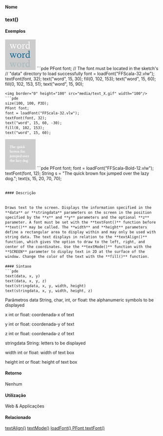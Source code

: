 
#### Nome
### text()

#### Exemplos
<img border="0" height="100" src="media/text_.gif" width="100"/>
```pde
PFont font; 
// The font must be located in the sketch's 
// "data" directory to load successfully 
font = loadFont("FFScala-32.vlw"); 
textFont(font, 32); 
text("word", 15, 30); 
fill(0, 102, 153); 
text("word", 15, 60); 
fill(0, 102, 153, 51); 
text("word", 15, 90);  

```
<img border="0" height="100" src="media/text_X.gif" width="100"/>
```pde
size(100, 100, P3D); 
PFont font; 
font = loadFont("FFScala-32.vlw"); 
textFont(font, 32); 
text("word", 15, 60, -30); 
fill(0, 102, 153); 
text("word", 15, 60); 

```
<img border="0" height="100" src="media/text_3.gif" width="100"/>
```pde
PFont font; 
font = loadFont("FFScala-Bold-12.vlw"); 
textFont(font, 12); 
String s = "The quick brown fox jumped over the lazy dog."; 
text(s, 15, 20, 70, 70); 

```

#### Descrição

	
Draws text to the screen. Displays the information specified in the **data** or **stringdata** parameters on the screen in the position specified by the **x** and **y** parameters and the optional **z** parameter. A font must be set with the **textFont()** function before **text()** may be called. The **width** and **height** parameters define a rectangular area to display within and may only be used with string data. The text displays in relation to the **textAlign()** function, which gives the option to draw to the left, right, and center of the coordinates. Use the **textMode()** function with the **SCREEN** parameter to display text in 2D at the surface of the window. Change the color of the text with the **fill()** function.

#### Sintaxe
```pde
text(data, x, y)
text(data, x, y, z)
text(stringdata, x, y, width, height)
text(stringdata, x, y, width, height, z)

```
Parâmetros
data
String, char, int, or float: the alphanumeric symbols to be displayed


x
int or float: coordenada-x of text


y
int or float: coordenada-y of text


z
int or float: coordenada-z of text


stringdata
String: letters to be displayed


width
int or float: width of text box


height
int or float: height of text box



#### Retorno

	
Nenhum

#### Utilização

	
Web & Applicações

#### Relacionado

[textAlign()](textAlign_
)
[textMode()](textMode_
)
[loadFont() ](loadFont_
)
[PFont ](PFont
)
[textFont() ](textFont_
)

